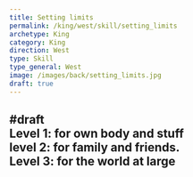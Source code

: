 ```yaml
---
title: Setting limits
permalink: /king/west/skill/setting_limits
archetype: King
category: King
direction: West
type: Skill
type_general: West
image: /images/back/setting_limits.jpg
draft: true
---
```

#draft   
Level 1: for own body and stuff  
level 2: for family and friends.   
Level 3: for the world at large
---

